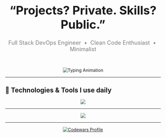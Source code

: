 <h1 align="center" style="font-weight: bold; font-size: 38px;">
 “Projects? Private. Skills? Public.”
</h1>

<p align="center" style="font-size: 18px; color: gray;">
  Full Stack DevOps Engineer &nbsp;•&nbsp; Clean Code Enthusiast &nbsp;•&nbsp; Minimalist
</p>

<br/>

<p align="center">
  <img src="https://readme-typing-svg.herokuapp.com?font=Fira+Code&size=22&duration=4000&pause=1000&center=true&vCenter=true&width=500&lines=Welcome+to+my+GitHub;Let's+build+something+cool!" alt="Typing Animation" />
</p>



---

## 🧰 Technologies & Tools I use daily

<p align="center">
  <img src="https://skillicons.dev/icons?i=html,css,js,ts,react,next,nodejs,express,tailwind,bootstrap,git,graphql,prisma,mongodb,postgres,redis,nginx,docker,bash,linux,cloudflare,vite,webpack,eslint,prettier,pnpm,npm,bun,vscode&perline=8" />
</p>

---

<p align="center">
  <img src="https://capsule-render.vercel.app/api?type=waving&color=gradient&height=100&section=footer" />
</p>

---

<p align="center">
  <a href="https://www.codewars.com/users/bogdanblare" target="_blank">
    <img src="https://img.shields.io/badge/Codewars-bogdanblare-red?style=for-the-badge&logo=codewars&logoColor=white" alt="Codewars Profile"/>
  </a>
</p>
